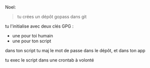 Noel:

> tu crées un dépôt gopass dans git

tu l'initialise avec deux clés GPG : 
- une pour toi humain
- une pour ton script

dans ton script tu maj le mot de passe dans le dépôt, et dans ton app

tu exec le script dans une crontab à volonté
